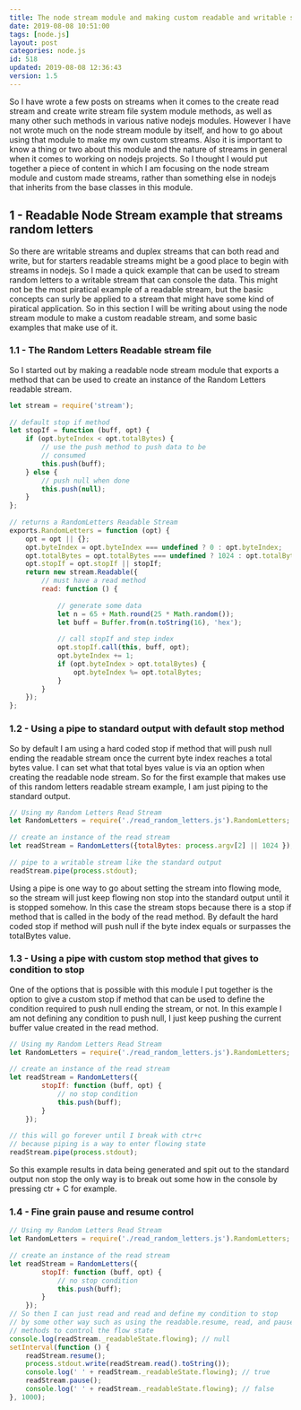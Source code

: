 ```yaml
---
title: The node stream module and making custom readable and writable streams
date: 2019-08-08 10:51:00
tags: [node.js]
layout: post
categories: node.js
id: 518
updated: 2019-08-08 12:36:43
version: 1.5
---
```


So I have wrote a few posts on streams when it comes to the create read stream and create write stream file system module methods, as well as many other such methods in various native nodejs modules. However I have not wrote much on the node stream module by itself, and how to go about using that module to make my own custom streams. Also it is important to know a thing or two about this module and the nature of streams in general when it comes to working on nodejs projects. So I thought I would put together a piece of content in which I am focusing on the node stream module and custom made streams, rather than something else in nodejs that inherits from the base classes in this module.

<!-- more -->

## 1 - Readable Node Stream example that streams random letters

So there are writable streams and duplex streams that can both read and write, but for starters readable streams might be a good place to begin with streams in nodejs. So I made a quick example that can be used to stream random letters to a writable stream that can console the data. This might not be the most piratical example of a readable stream, but the basic concepts can surly be applied to a stream that might have some kind of piratical application. So in this section I will be writing about using the node stream module to make a custom readable stream, and some basic examples that make use of it.

### 1.1 - The Random Letters Readable stream file

So I started out by making a readable node stream module that exports a method that can be used to create an instance of the Random Letters readable stream.

```js
let stream = require('stream');
 
// default stop if method
let stopIf = function (buff, opt) {
    if (opt.byteIndex < opt.totalBytes) {
        // use the push method to push data to be
        // consumed
        this.push(buff);
    } else {
        // push null when done
        this.push(null);
    }
};
 
// returns a RandomLetters Readable Stream
exports.RandomLetters = function (opt) {
    opt = opt || {};
    opt.byteIndex = opt.byteIndex === undefined ? 0 : opt.byteIndex;
    opt.totalBytes = opt.totalBytes === undefined ? 1024 : opt.totalBytes;
    opt.stopIf = opt.stopIf || stopIf;
    return new stream.Readable({
        // must have a read method
        read: function () {
 
            // generate some data
            let n = 65 + Math.round(25 * Math.random());
            let buff = Buffer.from(n.toString(16), 'hex');
 
            // call stopIf and step index
            opt.stopIf.call(this, buff, opt);
            opt.byteIndex += 1;
            if (opt.byteIndex > opt.totalBytes) {
                opt.byteIndex %= opt.totalBytes;
            }
        }
    });
};
```

### 1.2 - Using a pipe to standard output with default stop method

So by default I am using a hard coded stop if method that will push null ending the readable stream once the current byte index reaches a total bytes value. I can set what that total byes value is via an option when creating the readable node stream. So for the first example that makes use of this random letters readable stream example, I am just piping to the standard output.

```js
// Using my Random Letters Read Stream
let RandomLetters = require('./read_random_letters.js').RandomLetters;
 
// create an instance of the read stream
let readStream = RandomLetters({totalBytes: process.argv[2] || 1024 });
 
// pipe to a writable stream like the standard output
readStream.pipe(process.stdout);
```

Using a pipe is one way to go about setting the stream into flowing mode, so the stream will just keep flowing non stop into the standard output until it is stopped somehow. In this case the stream stops because there is a stop if method that is called in the body of the read method. By default the hard coded stop if method will push null if the byte index equals or surpasses the totalBytes value.

### 1.3 - Using a pipe with custom stop method that gives to condition to stop

One of the options that is possible with this module I put together is the option to give a custom stop if method that can be used to define the condition required to push null ending the stream, or not. In this example I am not defining any condition to push null, I just keep pushing the current buffer value created in the read method. 

```js
// Using my Random Letters Read Stream
let RandomLetters = require('./read_random_letters.js').RandomLetters;
 
// create an instance of the read stream
let readStream = RandomLetters({
        stopIf: function (buff, opt) {
            // no stop condition
            this.push(buff);
        }
    });
 
// this will go forever until I break with ctr+c
// because piping is a way to enter flowing state
readStream.pipe(process.stdout);
```

So this example results in data being generated and spit out to the standard output non stop the only way is to break out some how in the console by pressing ctr + C for example.

### 1.4 - Fine grain pause and resume control

```js
// Using my Random Letters Read Stream
let RandomLetters = require('./read_random_letters.js').RandomLetters;
 
// create an instance of the read stream
let readStream = RandomLetters({
        stopIf: function (buff, opt) {
            // no stop condition
            this.push(buff);
        }
    });
// So then I can just read and read and define my condition to stop
// by some other way such as using the readable.resume, read, and pause
// methods to control the flow state
console.log(readStream._readableState.flowing); // null
setInterval(function () {
    readStream.resume();
    process.stdout.write(readStream.read().toString());
    console.log(' ' + readStream._readableState.flowing); // true
    readStream.pause();
    console.log(' ' + readStream._readableState.flowing); // false
}, 1000);
```